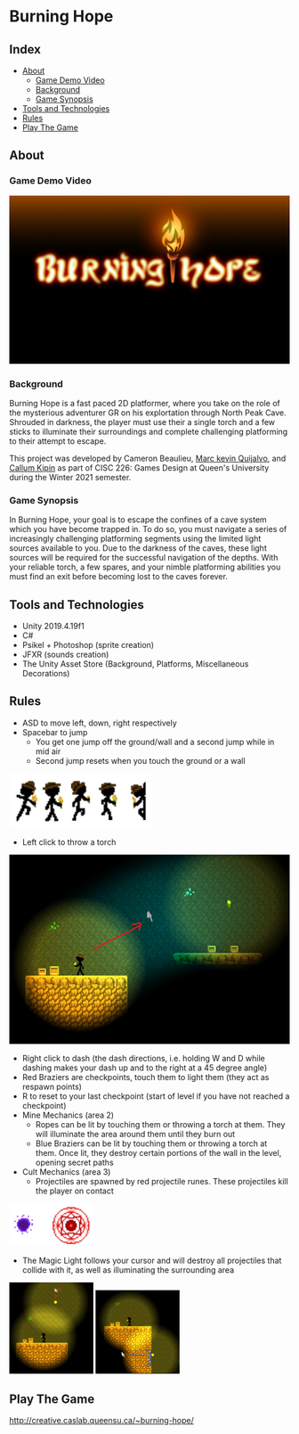 # Burning Hope

## Index
- <a href="#about">About</a>
  - <a href="#game-demo-video">Game Demo Video</a>
  - <a href="#background">Background</a>
  - <a href="#game-synopsis">Game Synopsis</a>
- <a href="#tools-and-technologies">Tools and Technologies</a>
- <a href="#rules">Rules</a>
- <a href="#play-the-game">Play The Game</a>


## About
### Game Demo Video
[![Demo Video](https://github.com/Cameron-Beaulieu/Burning-Hope/blob/main/Assets/Sprites/Menu/background.png)](https://www.youtube.com/watch?v=f-EmctvfsOE)
### Background
Burning Hope is a fast paced 2D platformer, where you take on the role of the mysterious adventurer GR on his explortation through North Peak Cave. Shrouded in darkness, the player must use their a single torch and a few sticks to illuminate their surroundings and complete challenging platforming to their attempt to escape. 

This project was developed by Cameron Beaulieu, [Marc kevin Quijalvo](https://github.com/mkevinq), and [Callum Kipin](https://github.com/c-kip) as part of CISC 226: Games Design at Queen's University during the Winter 2021 semester.
### Game Synopsis
In Burning Hope, your goal is to escape the confines of a cave system which you have become trapped in. To do so, you must navigate a series of increasingly challenging platforming segments using the limited light sources available to you. Due to the darkness of the caves, these light sources will be required for the successful navigation of the depths. With your reliable torch, a few spares, and your nimble platforming abilities you must find an exit before becoming lost to the caves forever.

## Tools and Technologies
- Unity 2019.4.19f1
- C#
- Psikel + Photoshop (sprite creation)
- JFXR (sounds creation)
- The Unity Asset Store (Background, Platforms, Miscellaneous Decorations)

## Rules
- ASD to move left, down, right respectively
- Spacebar to jump
  - You get one jump off the ground/wall and a second jump while in mid air
  - Second jump resets when you touch the ground or a wall
<img src="https://github.com/Cameron-Beaulieu/Burning-Hope/blob/main/GameImages/Burning%20Hope%20Player%20Spirte.png" />

- Left click to throw a torch
<img src="https://github.com/Cameron-Beaulieu/Burning-Hope/blob/main/GameImages/Burning%20Hope%20Torch%20Throw.png" />

- Right click to dash (the dash directions, i.e. holding W and D while dashing makes your dash up and to the right at a 45 degree angle)
- Red Braziers are checkpoints, touch them to light them (they act as respawn points)
- R to reset to your last checkpoint (start of level if you have not reached a checkpoint)
- Mine Mechanics (area 2)
  - Ropes can be lit by touching them or throwing a torch at them. They will illuminate the area around them until they burn out
  - Blue Braziers can be lit by touching them or throwing a torch at them. Once lit, they destroy certain portions of the wall in the level, opening secret paths
- Cult Mechanics (area 3)
  - Projectiles are spawned by red projectile runes. These projectiles kill the player on contact
<img src="https://github.com/Cameron-Beaulieu/Burning-Hope/blob/main/GameImages/Burning%20Hope%20Projectile%20Spirtes.png" />

  - The Magic Light follows your cursor and will destroy all projectiles that collide with it, as well as illuminating the surrounding area
<div display = "inline-block">
<img src="https://github.com/Cameron-Beaulieu/Burning-Hope/blob/main/GameImages/Burning%20Hope%20Magic%20Torch%201.png" width = 30%/>
<img src="https://github.com/Cameron-Beaulieu/Burning-Hope/blob/main/GameImages/Burning%20Hope%20Magic%20Torch%202.png" width = 30% />
</div>

## Play The Game
http://creative.caslab.queensu.ca/~burning-hope/


